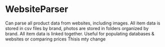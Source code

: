 # WebsiteParser
Can parse all product data from websites, including images. 
All item data is stored in csv files by brand, photos are stored in folders organized by brand. All item data is linked together. 
Useful for populating databases & websites or comparing prices
Thisis mty change
